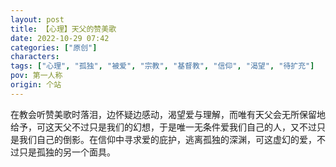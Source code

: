 ```yaml
---
layout: post
title: 【心理】天父的赞美歌
date: 2022-10-29 07:42
categories: ["原创"]
characters: 
tags: ["心理", "孤独", "被爱", "宗教", "基督教", "信仰", "渴望", "待扩充"]
pov: 第一人称
origin: 个站
---
```


在教会听赞美歌时落泪，边怀疑边感动，渴望爱与理解，而唯有天父会无所保留地给予，可这天父不过只是我们的幻想，于是唯一无条件爱我们自己的人，又不过只是我们自己的倒影。在信仰中寻求爱的庇护，逃离孤独的深渊，可这虚幻的爱，不过只是孤独的另一个面具。
